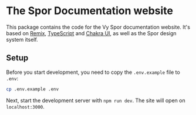 # The Spor Documentation website

This package contains the code for the Vy Spor documentation website.
It's based on [Remix](https://remix.run/docs), [TypeScript](https://typescriptlang.org) and [Chakra UI](https://chakra-ui.com/), as well as the Spor design system itself.

## Setup

Before you start development, you need to copy the `.env.example` file to `.env`:

```sh
cp .env.example .env
```

Next, start the development server with `npm run dev`. The site will open on `localhost:3000`.
